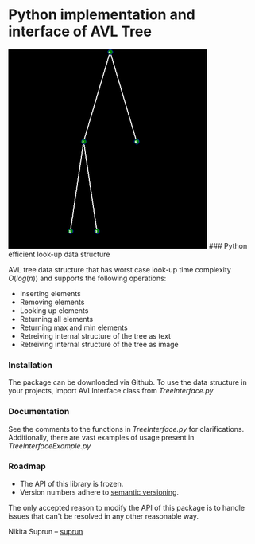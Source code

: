 # Python implementation and interface of AVL Tree
<img src="./tree.png" alt="tree" width="400"/>
### Python efficient look-up data structure

AVL tree data structure that has worst case look-up time complexity $O(log(n))$ and supports the following operations: 
* Inserting elements
* Removing elements
* Looking up elements
* Returning all elements
* Returning max and min elements
* Retreiving internal structure of the tree as text
* Retreiving internal structure of the tree as image

### Installation
The package can be downloaded via Github. To use the data structure in your projects, import AVLInterface class from *TreeInterface.py*

### Documentation
See the comments to the functions in *TreeInterface.py* for clarifications. Additionally, there are vast examples of usage present in *TreeInterfaceExample.py*

### Roadmap

* The API of this library is frozen.
* Version numbers adhere to [semantic versioning][sv].

The only accepted reason to modify the API of this package
is to handle issues that can't be resolved in any other
reasonable way.

Nikita Suprun – [suprun](https://gits-15.sys.kth.se/suprun)

[sv]: http://semver.org/
